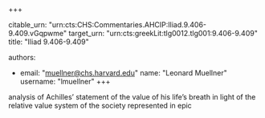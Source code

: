 +++


citable_urn: "urn:cts:CHS:Commentaries.AHCIP:Iliad.9.406-9.409.vGqpwme"
target_urn: "urn:cts:greekLit:tlg0012.tlg001:9.406-9.409"
title: "Iliad 9.406-9.409"

authors:
- email: "muellner@chs.harvard.edu"
  name: "Leonard Muellner"
  username: "lmuellner"
+++

<p>analysis of Achilles’ statement of the value of his life’s breath in light of the relative value system of the society represented in epic</p>